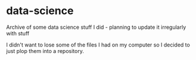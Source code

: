 # data-science
Archive of some data science stuff I did - planning to update it irregularly with stuff

I didn't want to lose some of the files I had on my computer so I decided to just plop them into a repository. 
